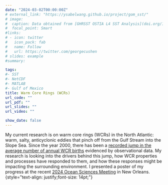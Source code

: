 ```yaml
---
date: "2024-03-02T00:00:00Z"
# external_link: "https://ysabelwang.github.io/project/gom_sst/"
# image:
#  caption: Data obtained from [GHRSST OSTIA L4 SST Analysis](doi.org/10.5067/GHOST-4FK01)
#  focal_point: Smart
#links:
# - icon: twitter
#   icon_pack: fab
#   name: Follow
#   url: https://twitter.com/georgecushen
# slides: example
#summary: 

tags:
#- SST
#- NetCDF
#- MATLAB
#- Gulf of Mexico
title: Warm Core Rings (WCRs)
url_code: ""
url_pdf: ""
url_slides: ""
url_video: ""

show_date: false
---
```

My current research is on warm core rings (WCRs) in the North Atlantic$:$ warm, salty, anticyclonic eddies that pinch off from the Gulf Stream into the Slope Sea. Since the year 2000, there has been a [recorded jump in the average number of annual WCR births](https://www.nature.com/articles/s41598-019-48661-9) evidenced by observational data. My research is looking into the drivers behind this jump, how WCR properties and processes have responded to them, and how these responses might be impacting the surrounding environment. I presented a poster of my progress at the recent [2024 Ocean Sciences Meeting](/content/conferences/202402_osm/index.md) in New Orleans.
{style="text-align: justify;font-size: 14pt;"}

